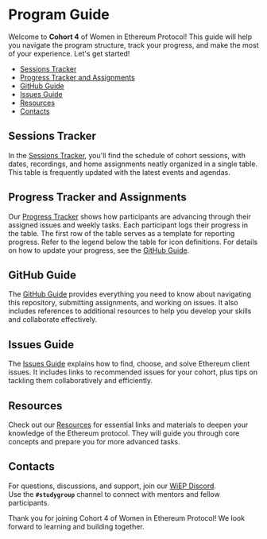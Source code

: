 # Program Guide

Welcome to **Cohort 4** of Women in Ethereum Protocol! This guide will help you navigate the program structure, track your progress, and make the most of your experience. Let's get started!

- [Sessions Tracker](#sessions-tracker)  
- [Progress Tracker and Assignments](#progress-tracker-and-assignments)  
- [GitHub Guide](#github-guide)  
- [Issues Guide](#issues-guide)  
- [Resources](#resources)
- [Contacts](#contacts)

## Sessions Tracker

In the [Sessions Tracker](./1-sessions-tracker.md), you'll find the schedule of cohort sessions, with dates, recordings, and home assignments neatly organized in a single table. This table is frequently updated with the latest events and agendas. 

## Progress Tracker and Assignments

Our [Progress Tracker](./2-progress-tracker.md) shows how participants are advancing through their assigned issues and weekly tasks. Each participant logs their progress in the table. The first row of the table serves as a template for reporting progress. Refer to the legend below the table for icon definitions. For details on how to update your progress, see the [GitHub Guide](./3-github-guide.md).  

## GitHub Guide

The [GitHub Guide](./3-github-guide.md) provides everything you need to know about navigating this repository, submitting assignments, and working on issues. It also includes references to additional resources to help you develop your skills and collaborate effectively.

## Issues Guide

The [Issues Guide](./4-issues-guide.md) explains how to find, choose, and solve Ethereum client issues. It includes links to recommended issues for your cohort, plus tips on tackling them collaboratively and efficiently.

## Resources

Check out our [Resources](../resources.md) for essential links and materials to deepen your knowledge of the Ethereum protocol. They will guide you through core concepts and prepare you for more advanced tasks.

## Contacts

For questions, discussions, and support, join our [WiEP Discord](https://discord.gg/JvEVfKBY6W).  
Use the **`#studygroup`** channel to connect with mentors and fellow participants.

Thank you for joining Cohort 4 of Women in Ethereum Protocol! We look forward to learning and building together.